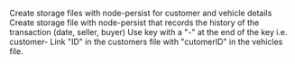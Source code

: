 Create storage files with node-persist for customer and vehicle details
Create storage file with node-persist that records the history of the transaction (date, seller, buyer)
Use key with a "-" at the end of the key i.e. customer-
Link "ID" in the customers file with "cutomerID" in the vehicles file.